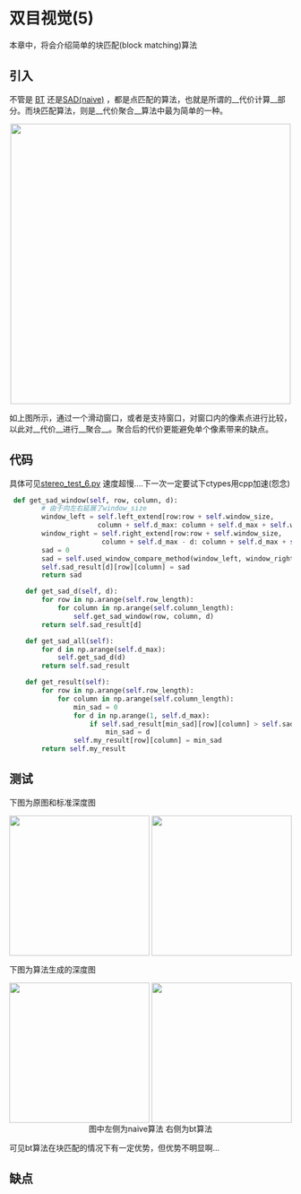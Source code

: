 双目视觉(5)
=========
本章中，将会介绍简单的块匹配(block matching)算法
## 引入
不管是
[BT](https://github.com/lvniqi/machine-learning/blob/master/stero_vision/notes/%E5%8F%8C%E7%9B%AE%E8%A7%86%E8%A7%89_4.md)
还是[SAD(naive)](https://github.com/lvniqi/machine-learning/blob/master/stero_vision/notes/%E5%8F%8C%E7%9B%AE%E8%A7%86%E8%A7%89_3.md)
，都是点匹配的算法，也就是所谓的__代价计算__部分。而块匹配算法，则是__代价聚合__算法中最为简单的一种。

<div  align="center"> 
<img src="https://github.com/lvniqi/machine-learning/blob/master/stero_vision/notes/Stereo%20camera_algorithm3_p1.PNG?raw=true
" width= "500" align=center />
</div>

如上图所示，通过一个滑动窗口，或者是支持窗口，对窗口内的像素点进行比较，以此对__代价__进行__聚合__。聚合后的代价更能避免单个像素带来的缺点。

## 代码
具体可见[stereo_test_6.py](https://github.com/lvniqi/machine-learning/blob/master/stero_vision/script/stereo_test_6.py)
速度超慢....下一次一定要试下ctypes用cpp加速(怨念)
```python
 def get_sad_window(self, row, column, d):
        # 由于向左右延展了window_size
        window_left = self.left_extend[row:row + self.window_size,
                      column + self.d_max: column + self.d_max + self.window_size]
        window_right = self.right_extend[row:row + self.window_size,
                       column + self.d_max - d: column + self.d_max + self.window_size - d]
        sad = 0
        sad = self.used_window_compare_method(window_left, window_right)
        self.sad_result[d][row][column] = sad
        return sad

    def get_sad_d(self, d):
        for row in np.arange(self.row_length):
            for column in np.arange(self.column_length):
                self.get_sad_window(row, column, d)
        return self.sad_result[d]

    def get_sad_all(self):
        for d in np.arange(self.d_max):
            self.get_sad_d(d)
        return self.sad_result

    def get_result(self):
        for row in np.arange(self.row_length):
            for column in np.arange(self.column_length):
                min_sad = 0
                for d in np.arange(1, self.d_max):
                    if self.sad_result[min_sad][row][column] > self.sad_result[d][row][column]:
                        min_sad = d
                self.my_result[row][column] = min_sad
        return self.my_result

```
## 测试

下图为原图和标准深度图
<div  align="center"> 

<img src="https://raw.githubusercontent.com/lvniqi/machine-learning/master/stero_vision/data/barn2/im2.png" width= "250" align=center />
<img src="https://raw.githubusercontent.com/lvniqi/machine-learning/master/stero_vision/data/barn2/disp2.png" width= "250" align=center />

</div>

下图为算法生成的深度图

<div  align="center"> 

<img src="https://github.com/lvniqi/machine-learning/blob/master/stero_vision/data/result/window%20method%207.jpg?raw=true" width= "250" align=center />
<img src="https://github.com/lvniqi/machine-learning/blob/master/stero_vision/data/result/window%20method%20BT%20BM.jpg?raw=true" width= "250" align=center />

</div>

<div  align="center">图中左侧为naive算法 右侧为bt算法</div>

可见bt算法在块匹配的情况下有一定优势，但优势不明显啊...

## 缺点
